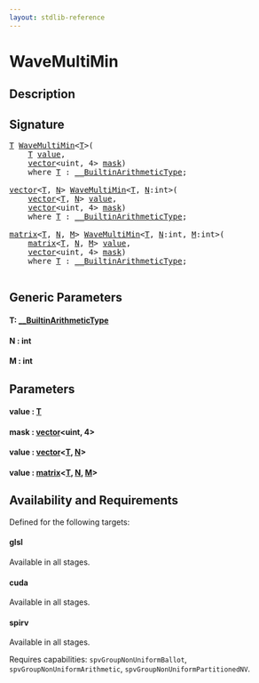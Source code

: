 ```yaml
---
layout: stdlib-reference
---
```


# WaveMultiMin

## Description





## Signature 

<pre>
<a href="wavemultimin-049.html#typeparam-T" class="code_type">T</a> <a href="wavemultimin-049.html">WaveMultiMin</a>&lt;<a href="wavemultimin-049.html#typeparam-T" class="code_type">T</a>&gt;(
    <a href="wavemultimin-049.html#typeparam-T" class="code_type">T</a> <a href="wavemultimin-049.html#decl-value" class="code_param">value</a>,
    <a href="../types/vector/index.html" class="code_type">vector</a>&lt;<span class="code_keyword">uint</span>, 4&gt; <a href="wavemultimin-049.html#decl-mask" class="code_param">mask</a>)
    <span class='code_keyword'>where</span> <a href="wavemultimin-049.html#typeparam-T" class="code_type">T</a> : <a href="../interfaces/0_builtinarithmetictype-029j/index.html" class="code_type">__BuiltinArithmeticType</a>;

<a href="../types/vector/index.html" class="code_type">vector</a>&lt;<a href="wavemultimin-049.html#typeparam-T" class="code_type">T</a>, <a href="wavemultimin-049.html#decl-N" class="code_var">N</a>&gt; <a href="wavemultimin-049.html">WaveMultiMin</a>&lt;<a href="wavemultimin-049.html#typeparam-T" class="code_type">T</a>, <a href="wavemultimin-049.html#decl-N" class="code_var">N</a>:<span class="code_keyword">int</span>&gt;(
    <a href="../types/vector/index.html" class="code_type">vector</a>&lt;<a href="wavemultimin-049.html#typeparam-T" class="code_type">T</a>, <a href="wavemultimin-049.html#decl-N" class="code_var">N</a>&gt; <a href="wavemultimin-049.html#decl-value" class="code_param">value</a>,
    <a href="../types/vector/index.html" class="code_type">vector</a>&lt;<span class="code_keyword">uint</span>, 4&gt; <a href="wavemultimin-049.html#decl-mask" class="code_param">mask</a>)
    <span class='code_keyword'>where</span> <a href="wavemultimin-049.html#typeparam-T" class="code_type">T</a> : <a href="../interfaces/0_builtinarithmetictype-029j/index.html" class="code_type">__BuiltinArithmeticType</a>;

<a href="../types/matrix/index.html" class="code_type">matrix</a>&lt;<a href="wavemultimin-049.html#typeparam-T" class="code_type">T</a>, <a href="wavemultimin-049.html#decl-N" class="code_var">N</a>, <a href="wavemultimin-049.html#decl-M" class="code_var">M</a>&gt; <a href="wavemultimin-049.html">WaveMultiMin</a>&lt;<a href="wavemultimin-049.html#typeparam-T" class="code_type">T</a>, <a href="wavemultimin-049.html#decl-N" class="code_var">N</a>:<span class="code_keyword">int</span>, <a href="wavemultimin-049.html#decl-M" class="code_var">M</a>:<span class="code_keyword">int</span>&gt;(
    <a href="../types/matrix/index.html" class="code_type">matrix</a>&lt;<a href="wavemultimin-049.html#typeparam-T" class="code_type">T</a>, <a href="wavemultimin-049.html#decl-N" class="code_var">N</a>, <a href="wavemultimin-049.html#decl-M" class="code_var">M</a>&gt; <a href="wavemultimin-049.html#decl-value" class="code_param">value</a>,
    <a href="../types/vector/index.html" class="code_type">vector</a>&lt;<span class="code_keyword">uint</span>, 4&gt; <a href="wavemultimin-049.html#decl-mask" class="code_param">mask</a>)
    <span class='code_keyword'>where</span> <a href="wavemultimin-049.html#typeparam-T" class="code_type">T</a> : <a href="../interfaces/0_builtinarithmetictype-029j/index.html" class="code_type">__BuiltinArithmeticType</a>;

</pre>

## Generic Parameters

####  <a id="typeparam-T"></a>T: [\_\_BuiltinArithmeticType](../interfaces/0_builtinarithmetictype-029j/index.html)
####  <a id="decl-N"></a>N  : int
####  <a id="decl-M"></a>M  : int

## Parameters

####  <a id="decl-value"></a>value  : [T](wavemultimin-049.html#typeparam-T)
####  <a id="decl-mask"></a>mask  : [vector](../types/vector/index.html)\<uint, 4\>
####  <a id="decl-value"></a>value  : [vector](../types/vector/index.html)\<[T](../types/vector/index.html#typeparam-T), [N](../types/vector/index.html#decl-N)\>
####  <a id="decl-value"></a>value  : [matrix](../types/matrix/index.html)\<[T](../types/matrix/t-0.html), [N](../types/matrix/index.html#decl-N), [M](../types/matrix/index.html#decl-M)\>

## Availability and Requirements

Defined for the following targets:

#### glsl
Available in all stages.

#### cuda
Available in all stages.

#### spirv
Available in all stages.

Requires capabilities: `spvGroupNonUniformBallot`, `spvGroupNonUniformArithmetic`, `spvGroupNonUniformPartitionedNV`.


